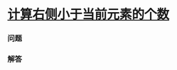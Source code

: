 # [计算右侧小于当前元素的个数](https://leetcode-cn.com/problems/count-of-smaller-numbers-after-self)

### 问题



### 解答

```

```

